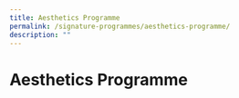 ```yaml
---
title: Aesthetics Programme
permalink: /signature-programmes/aesthetics-programme/
description: ""
---
```

# Aesthetics Programme
